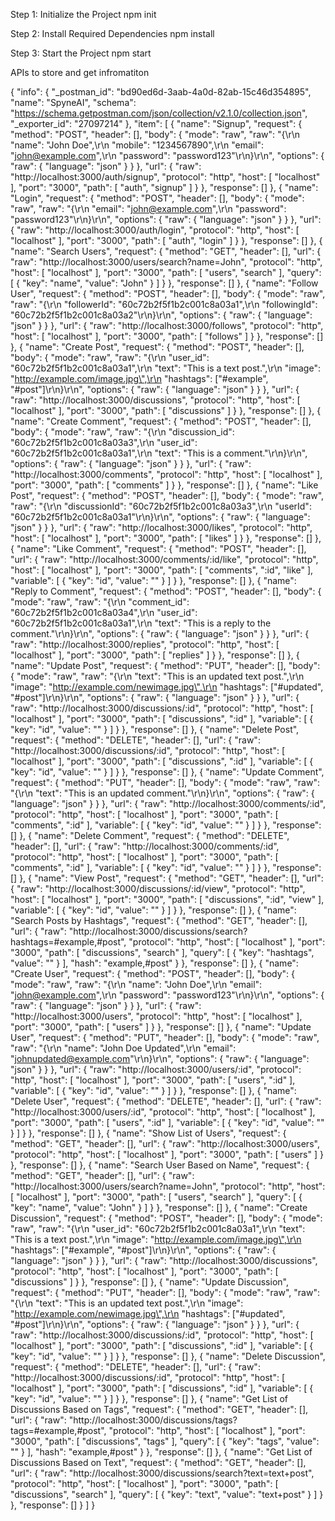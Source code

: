 

Step 1: Initialize the Project
npm init

Step 2: Install Required Dependencies
npm install 

Step 3: Start the Project
npm start


APIs to store and get infromatiton

{
	"info": {
		"_postman_id": "bd90ed6d-3aab-4a0d-82ab-15c46d354895",
		"name": "SpyneAI",
		"schema": "https://schema.getpostman.com/json/collection/v2.1.0/collection.json",
		"_exporter_id": "27097214"
	},
	"item": [
		{
			"name": "Signup",
			"request": {
				"method": "POST",
				"header": [],
				"body": {
					"mode": "raw",
					"raw": "{\r\n  \"name\": \"John Doe\",\r\n  \"mobile\": \"1234567890\",\r\n  \"email\": \"john@example.com\",\r\n  \"password\": \"password123\"\r\n}\r\n",
					"options": {
						"raw": {
							"language": "json"
						}
					}
				},
				"url": {
					"raw": "http://localhost:3000/auth/signup",
					"protocol": "http",
					"host": [
						"localhost"
					],
					"port": "3000",
					"path": [
						"auth",
						"signup"
					]
				}
			},
			"response": []
		},
		{
			"name": "Login",
			"request": {
				"method": "POST",
				"header": [],
				"body": {
					"mode": "raw",
					"raw": "{\r\n  \"email\": \"john@example.com\",\r\n  \"password\": \"password123\"\r\n}\r\n",
					"options": {
						"raw": {
							"language": "json"
						}
					}
				},
				"url": {
					"raw": "http://localhost:3000/auth/login",
					"protocol": "http",
					"host": [
						"localhost"
					],
					"port": "3000",
					"path": [
						"auth",
						"login"
					]
				}
			},
			"response": []
		},
		{
			"name": "Search Users",
			"request": {
				"method": "GET",
				"header": [],
				"url": {
					"raw": "http://localhost:3000/users/search?name=John",
					"protocol": "http",
					"host": [
						"localhost"
					],
					"port": "3000",
					"path": [
						"users",
						"search"
					],
					"query": [
						{
							"key": "name",
							"value": "John"
						}
					]
				}
			},
			"response": []
		},
		{
			"name": "Follow User",
			"request": {
				"method": "POST",
				"header": [],
				"body": {
					"mode": "raw",
					"raw": "{\r\n  \"followerId\": \"60c72b2f5f1b2c001c8a03a1\",\r\n  \"followingId\": \"60c72b2f5f1b2c001c8a03a2\"\r\n}\r\n",
					"options": {
						"raw": {
							"language": "json"
						}
					}
				},
				"url": {
					"raw": "http://localhost:3000/follows",
					"protocol": "http",
					"host": [
						"localhost"
					],
					"port": "3000",
					"path": [
						"follows"
					]
				}
			},
			"response": []
		},
		{
			"name": "Create Post",
			"request": {
				"method": "POST",
				"header": [],
				"body": {
					"mode": "raw",
					"raw": "{\r\n  \"user_id\": \"60c72b2f5f1b2c001c8a03a1\",\r\n  \"text\": \"This is a text post.\",\r\n  \"image\": \"http://example.com/image.jpg\",\r\n  \"hashtags\": [\"#example\", \"#post\"]\r\n}\r\n",
					"options": {
						"raw": {
							"language": "json"
						}
					}
				},
				"url": {
					"raw": "http://localhost:3000/discussions",
					"protocol": "http",
					"host": [
						"localhost"
					],
					"port": "3000",
					"path": [
						"discussions"
					]
				}
			},
			"response": []
		},
		{
			"name": "Create Comment",
			"request": {
				"method": "POST",
				"header": [],
				"body": {
					"mode": "raw",
					"raw": "{\r\n  \"discussion_id\": \"60c72b2f5f1b2c001c8a03a3\",\r\n  \"user_id\": \"60c72b2f5f1b2c001c8a03a1\",\r\n  \"text\": \"This is a comment.\"\r\n}\r\n",
					"options": {
						"raw": {
							"language": "json"
						}
					}
				},
				"url": {
					"raw": "http://localhost:3000/comments",
					"protocol": "http",
					"host": [
						"localhost"
					],
					"port": "3000",
					"path": [
						"comments"
					]
				}
			},
			"response": []
		},
		{
			"name": "Like Post",
			"request": {
				"method": "POST",
				"header": [],
				"body": {
					"mode": "raw",
					"raw": "{\r\n  \"discussionId\": \"60c72b2f5f1b2c001c8a03a3\",\r\n  \"userId\": \"60c72b2f5f1b2c001c8a03a1\"\r\n}\r\n",
					"options": {
						"raw": {
							"language": "json"
						}
					}
				},
				"url": {
					"raw": "http://localhost:3000/likes",
					"protocol": "http",
					"host": [
						"localhost"
					],
					"port": "3000",
					"path": [
						"likes"
					]
				}
			},
			"response": []
		},
		{
			"name": "Like Comment",
			"request": {
				"method": "POST",
				"header": [],
				"url": {
					"raw": "http://localhost:3000/comments/:id/like",
					"protocol": "http",
					"host": [
						"localhost"
					],
					"port": "3000",
					"path": [
						"comments",
						":id",
						"like"
					],
					"variable": [
						{
							"key": "id",
							"value": ""
						}
					]
				}
			},
			"response": []
		},
		{
			"name": "Reply to Comment",
			"request": {
				"method": "POST",
				"header": [],
				"body": {
					"mode": "raw",
					"raw": "{\r\n  \"comment_id\": \"60c72b2f5f1b2c001c8a03a4\",\r\n  \"user_id\": \"60c72b2f5f1b2c001c8a03a1\",\r\n  \"text\": \"This is a reply to the comment.\"\r\n}\r\n",
					"options": {
						"raw": {
							"language": "json"
						}
					}
				},
				"url": {
					"raw": "http://localhost:3000/replies",
					"protocol": "http",
					"host": [
						"localhost"
					],
					"port": "3000",
					"path": [
						"replies"
					]
				}
			},
			"response": []
		},
		{
			"name": "Update Post",
			"request": {
				"method": "PUT",
				"header": [],
				"body": {
					"mode": "raw",
					"raw": "{\r\n  \"text\": \"This is an updated text post.\",\r\n  \"image\": \"http://example.com/newimage.jpg\",\r\n  \"hashtags\": [\"#updated\", \"#post\"]\r\n}\r\n",
					"options": {
						"raw": {
							"language": "json"
						}
					}
				},
				"url": {
					"raw": "http://localhost:3000/discussions/:id",
					"protocol": "http",
					"host": [
						"localhost"
					],
					"port": "3000",
					"path": [
						"discussions",
						":id"
					],
					"variable": [
						{
							"key": "id",
							"value": ""
						}
					]
				}
			},
			"response": []
		},
		{
			"name": "Delete Post",
			"request": {
				"method": "DELETE",
				"header": [],
				"url": {
					"raw": "http://localhost:3000/discussions/:id",
					"protocol": "http",
					"host": [
						"localhost"
					],
					"port": "3000",
					"path": [
						"discussions",
						":id"
					],
					"variable": [
						{
							"key": "id",
							"value": ""
						}
					]
				}
			},
			"response": []
		},
		{
			"name": "Update Comment",
			"request": {
				"method": "PUT",
				"header": [],
				"body": {
					"mode": "raw",
					"raw": "{\r\n  \"text\": \"This is an updated comment.\"\r\n}\r\n",
					"options": {
						"raw": {
							"language": "json"
						}
					}
				},
				"url": {
					"raw": "http://localhost:3000/comments/:id",
					"protocol": "http",
					"host": [
						"localhost"
					],
					"port": "3000",
					"path": [
						"comments",
						":id"
					],
					"variable": [
						{
							"key": "id",
							"value": ""
						}
					]
				}
			},
			"response": []
		},
		{
			"name": "Delete Comment",
			"request": {
				"method": "DELETE",
				"header": [],
				"url": {
					"raw": "http://localhost:3000/comments/:id",
					"protocol": "http",
					"host": [
						"localhost"
					],
					"port": "3000",
					"path": [
						"comments",
						":id"
					],
					"variable": [
						{
							"key": "id",
							"value": ""
						}
					]
				}
			},
			"response": []
		},
		{
			"name": "View Post",
			"request": {
				"method": "GET",
				"header": [],
				"url": {
					"raw": "http://localhost:3000/discussions/:id/view",
					"protocol": "http",
					"host": [
						"localhost"
					],
					"port": "3000",
					"path": [
						"discussions",
						":id",
						"view"
					],
					"variable": [
						{
							"key": "id",
							"value": ""
						}
					]
				}
			},
			"response": []
		},
		{
			"name": "Search Posts by Hashtags",
			"request": {
				"method": "GET",
				"header": [],
				"url": {
					"raw": "http://localhost:3000/discussions/search?hashtags=#example,#post",
					"protocol": "http",
					"host": [
						"localhost"
					],
					"port": "3000",
					"path": [
						"discussions",
						"search"
					],
					"query": [
						{
							"key": "hashtags",
							"value": ""
						}
					],
					"hash": "example,#post"
				}
			},
			"response": []
		},
		{
			"name": "Create User",
			"request": {
				"method": "POST",
				"header": [],
				"body": {
					"mode": "raw",
					"raw": "{\r\n  \"name\": \"John Doe\",\r\n  \"email\": \"john@example.com\",\r\n  \"password\": \"password123\"\r\n}\r\n",
					"options": {
						"raw": {
							"language": "json"
						}
					}
				},
				"url": {
					"raw": "http://localhost:3000/users",
					"protocol": "http",
					"host": [
						"localhost"
					],
					"port": "3000",
					"path": [
						"users"
					]
				}
			},
			"response": []
		},
		{
			"name": "Update User",
			"request": {
				"method": "PUT",
				"header": [],
				"body": {
					"mode": "raw",
					"raw": "{\r\n  \"name\": \"John Doe Updated\",\r\n  \"email\": \"johnupdated@example.com\"\r\n}\r\n",
					"options": {
						"raw": {
							"language": "json"
						}
					}
				},
				"url": {
					"raw": "http://localhost:3000/users/:id",
					"protocol": "http",
					"host": [
						"localhost"
					],
					"port": "3000",
					"path": [
						"users",
						":id"
					],
					"variable": [
						{
							"key": "id",
							"value": ""
						}
					]
				}
			},
			"response": []
		},
		{
			"name": "Delete User",
			"request": {
				"method": "DELETE",
				"header": [],
				"url": {
					"raw": "http://localhost:3000/users/:id",
					"protocol": "http",
					"host": [
						"localhost"
					],
					"port": "3000",
					"path": [
						"users",
						":id"
					],
					"variable": [
						{
							"key": "id",
							"value": ""
						}
					]
				}
			},
			"response": []
		},
		{
			"name": "Show List of Users",
			"request": {
				"method": "GET",
				"header": [],
				"url": {
					"raw": "http://localhost:3000/users",
					"protocol": "http",
					"host": [
						"localhost"
					],
					"port": "3000",
					"path": [
						"users"
					]
				}
			},
			"response": []
		},
		{
			"name": "Search User Based on Name",
			"request": {
				"method": "GET",
				"header": [],
				"url": {
					"raw": "http://localhost:3000/users/search?name=John",
					"protocol": "http",
					"host": [
						"localhost"
					],
					"port": "3000",
					"path": [
						"users",
						"search"
					],
					"query": [
						{
							"key": "name",
							"value": "John"
						}
					]
				}
			},
			"response": []
		},
		{
			"name": "Create Discussion",
			"request": {
				"method": "POST",
				"header": [],
				"body": {
					"mode": "raw",
					"raw": "{\r\n  \"user_id\": \"60c72b2f5f1b2c001c8a03a1\",\r\n  \"text\": \"This is a text post.\",\r\n  \"image\": \"http://example.com/image.jpg\",\r\n  \"hashtags\": [\"#example\", \"#post\"]\r\n}\r\n",
					"options": {
						"raw": {
							"language": "json"
						}
					}
				},
				"url": {
					"raw": "http://localhost:3000/discussions",
					"protocol": "http",
					"host": [
						"localhost"
					],
					"port": "3000",
					"path": [
						"discussions"
					]
				}
			},
			"response": []
		},
		{
			"name": "Update Discussion",
			"request": {
				"method": "PUT",
				"header": [],
				"body": {
					"mode": "raw",
					"raw": "{\r\n  \"text\": \"This is an updated text post.\",\r\n  \"image\": \"http://example.com/newimage.jpg\",\r\n  \"hashtags\": [\"#updated\", \"#post\"]\r\n}\r\n",
					"options": {
						"raw": {
							"language": "json"
						}
					}
				},
				"url": {
					"raw": "http://localhost:3000/discussions/:id",
					"protocol": "http",
					"host": [
						"localhost"
					],
					"port": "3000",
					"path": [
						"discussions",
						":id"
					],
					"variable": [
						{
							"key": "id",
							"value": ""
						}
					]
				}
			},
			"response": []
		},
		{
			"name": "Delete Discussion",
			"request": {
				"method": "DELETE",
				"header": [],
				"url": {
					"raw": "http://localhost:3000/discussions/:id",
					"protocol": "http",
					"host": [
						"localhost"
					],
					"port": "3000",
					"path": [
						"discussions",
						":id"
					],
					"variable": [
						{
							"key": "id",
							"value": ""
						}
					]
				}
			},
			"response": []
		},
		{
			"name": "Get List of Discussions Based on Tags",
			"request": {
				"method": "GET",
				"header": [],
				"url": {
					"raw": "http://localhost:3000/discussions/tags?tags=#example,#post",
					"protocol": "http",
					"host": [
						"localhost"
					],
					"port": "3000",
					"path": [
						"discussions",
						"tags"
					],
					"query": [
						{
							"key": "tags",
							"value": ""
						}
					],
					"hash": "example,#post"
				}
			},
			"response": []
		},
		{
			"name": "Get List of Discussions Based on Text",
			"request": {
				"method": "GET",
				"header": [],
				"url": {
					"raw": "http://localhost:3000/discussions/search?text=text+post",
					"protocol": "http",
					"host": [
						"localhost"
					],
					"port": "3000",
					"path": [
						"discussions",
						"search"
					],
					"query": [
						{
							"key": "text",
							"value": "text+post"
						}
					]
				}
			},
			"response": []
		}
	]
}


